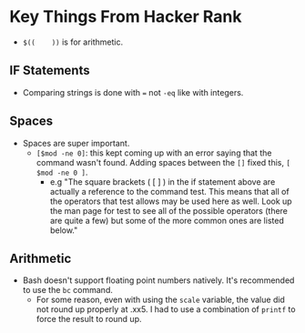 # Key Things From Hacker Rank

- `$((    ))` is for arithmetic.

## IF Statements

- Comparing strings is done with `=` not `-eq` like with integers.

## Spaces
  
- Spaces are super important.
  - `[$mod -ne 0]`: this kept coming up with an error saying that the command wasn't found. Adding spaces between the `[]` fixed this, `[ $mod -ne 0 ]`.
    - e.g "The square brackets ( [ ] ) in the if statement above are actually a reference to the command test. This means that all of the operators that test allows may be used here as well. Look up the man page for test to see all of the possible operators (there are quite a few) but some of the more common ones are listed below."
  
## Arithmetic

- Bash doesn't support floating point numbers natively. It's recommended to use the `bc` command.
  - For some reason, even with using the `scale` variable, the value did not round up properly at .xx5. I had to use a combination of `printf` to force the result to round up.
